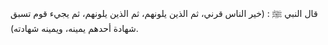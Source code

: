 قال النبي ﷺ : (خير الناس قرني، ثم الذين يلونهم، ثم الذين يلونهم، ثم يجيء قوم تسبق شهادة أحدهم يمينه، ويمينه شهادته).